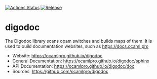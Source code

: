 
[![Actions Status](https://github.com/ocamlpro/digodoc/workflows/Main%20Workflow/badge.svg)](https://github.com/ocamlpro/digodoc/actions)
[![Release](https://img.shields.io/github/release/ocamlpro/digodoc.svg)](https://github.com/ocamlpro/digodoc/releases)

# digodoc




The Digodoc library scans opam switches and builds maps of them. It is used to build documentation websites, such as https://docs.ocaml.pro


* Website: https://ocamlpro.github.io/digodoc
* General Documentation: https://ocamlpro.github.io/digodoc/sphinx
* API Documentation: https://ocamlpro.github.io/digodoc/doc
* Sources: https://github.com/ocamlpro/digodoc
